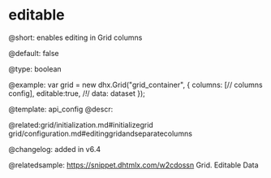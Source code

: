 editable
=============

@short: enables editing in Grid columns


@default:
false


@type: boolean

@example: 
var grid = new dhx.Grid("grid_container", {
	columns: [// columns config],
	editable:true, /*!*/
	data: dataset
});



@template:	api_config
@descr: 
 

@related:grid/initialization.md#initializegrid
grid/configuration.md#editinggridandseparatecolumns

@changelog: added in v6.4

@relatedsample: https://snippet.dhtmlx.com/w2cdossn	Grid. Editable Data